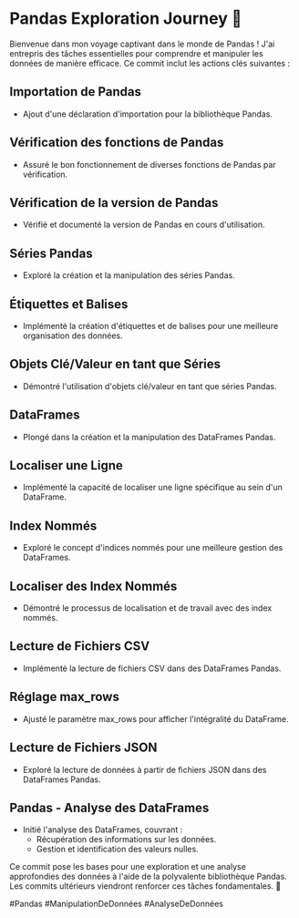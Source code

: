 # Pandas Exploration Journey 🐼

Bienvenue dans mon voyage captivant dans le monde de Pandas ! J'ai entrepris des tâches essentielles pour comprendre et manipuler les données de manière efficace. Ce commit inclut les actions clés suivantes :

## Importation de Pandas
- Ajout d'une déclaration d'importation pour la bibliothèque Pandas.

## Vérification des fonctions de Pandas
- Assuré le bon fonctionnement de diverses fonctions de Pandas par vérification.

## Vérification de la version de Pandas
- Vérifié et documenté la version de Pandas en cours d'utilisation.

## Séries Pandas
- Exploré la création et la manipulation des séries Pandas.

## Étiquettes et Balises
- Implémenté la création d'étiquettes et de balises pour une meilleure organisation des données.

## Objets Clé/Valeur en tant que Séries
- Démontré l'utilisation d'objets clé/valeur en tant que séries Pandas.

## DataFrames
- Plongé dans la création et la manipulation des DataFrames Pandas.

## Localiser une Ligne
- Implémenté la capacité de localiser une ligne spécifique au sein d'un DataFrame.

## Index Nommés
- Exploré le concept d'indices nommés pour une meilleure gestion des DataFrames.

## Localiser des Index Nommés
- Démontré le processus de localisation et de travail avec des index nommés.

## Lecture de Fichiers CSV
- Implémenté la lecture de fichiers CSV dans des DataFrames Pandas.

## Réglage max_rows
- Ajusté le paramètre max_rows pour afficher l'intégralité du DataFrame.

## Lecture de Fichiers JSON
- Exploré la lecture de données à partir de fichiers JSON dans des DataFrames Pandas.

## Pandas - Analyse des DataFrames
- Initié l'analyse des DataFrames, couvrant :
  - Récupération des informations sur les données.
  - Gestion et identification des valeurs nulles.

Ce commit pose les bases pour une exploration et une analyse approfondies des données à l'aide de la polyvalente bibliothèque Pandas. Les commits ultérieurs viendront renforcer ces tâches fondamentales. 🚀

\#Pandas #ManipulationDeDonnées #AnalyseDeDonnées
